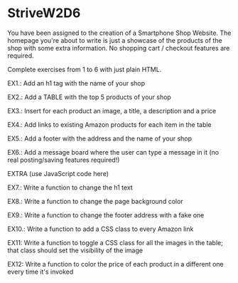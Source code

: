 # StriveW2D6
You have been assigned to the creation of a Smartphone Shop Website. The homepage you're about to write is just a showcase of the products of the shop with some extra information. No shopping cart / checkout features are required.

Complete exercises from 1 to 6 with just plain HTML.

EX1.: Add an h1 tag with the name of your shop

EX2.: Add a TABLE with the top 5 products of your shop

EX3.: Insert for each product an image, a title, a description and a price

EX4.: Add links to existing Amazon products for each item in the table

EX5.: Add a footer with the address and the name of your shop

EX6.: Add a message board where the user can type a message in it (no real posting/saving features required!)

EXTRA (use JavaScript code here)

EX7.: Write a function to change the h1 text

EX8.: Write a function to change the page background color

EX9.: Write a function to change the footer address with a fake one

EX10.: Write a function to add a CSS class to every Amazon link

EX11: Write a function to toggle a CSS class for all the images in the table; that class should set the visibility of the image

EX12: Write a function to color the price of each product in a different one every time it's invoked